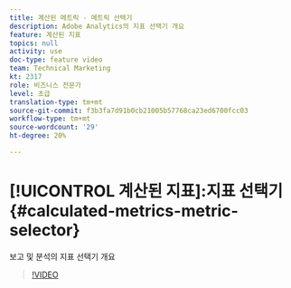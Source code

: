 ```yaml
---
title: 계산된 메트릭 - 메트릭 선택기
description: Adobe Analytics의 지표 선택기 개요
feature: 계산된 지표
topics: null
activity: use
doc-type: feature video
team: Technical Marketing
kt: 2317
role: 비즈니스 전문가
level: 초급
translation-type: tm+mt
source-git-commit: f3b3fa7d91b0cb21005b57768ca23ed6700fcc03
workflow-type: tm+mt
source-wordcount: '29'
ht-degree: 20%

---
```



# [!UICONTROL 계산된 지표]:지표 선택기  {#calculated-metrics-metric-selector}

보고 및 분석의 지표 선택기 개요

>[!VIDEO](https://video.tv.adobe.com/v/25410/?quality=12)
